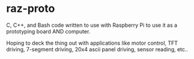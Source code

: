 # raz-proto
C, C++, and Bash code written to use with Raspberry Pi to use it as a prototyping board AND computer.

Hoping to deck the thing out with applications like motor control, TFT driving, 7-segment driving, 20x4 ascii panel driving, sensor reading, etc..
